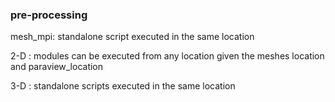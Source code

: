 ### pre-processing
mesh_mpi: standalone script executed in the same location

2-D : modules can be executed from any location given the meshes location and paraview_location

3-D : standalone scripts executed in the same location
